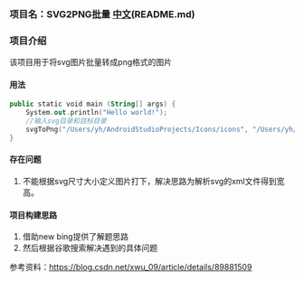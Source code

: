 ### 项目名：SVG2PNG批量 [中文]()(README.md)
### 项目介绍
该项目用于将svg图片批量转成png格式的图片
#### 用法

```kotlin
public static void main (String[] args) {
    System.out.println("Hello world!");
    //输入svg目录和目标目录
    svgToPng("/Users/yh/AndroidStudioProjects/Icons/icons", "/Users/yh/Downloads/png");
}

```

#### 存在问题
1. 不能根据svg尺寸大小定义图片打下，解决思路为解析svg的xml文件得到宽高。


#### 项目构建思路
1. 借助new bing提供了解题思路
2. 然后根据谷歌搜索解决遇到的具体问题

参考资料：https://blog.csdn.net/xwu_09/article/details/89881509